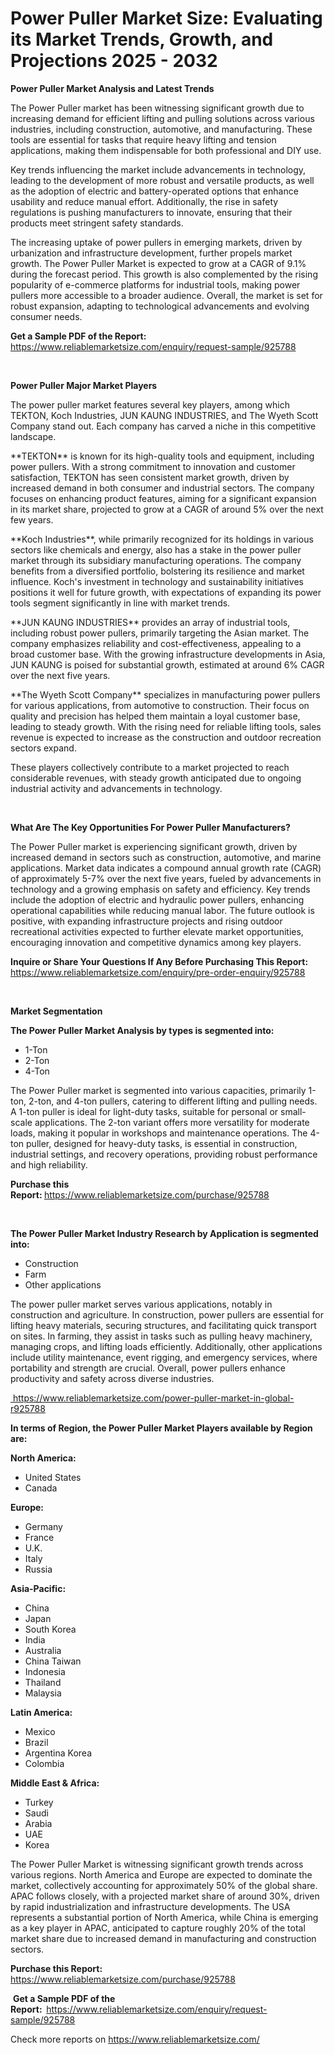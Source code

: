 <p><h1>Power Puller Market Size: Evaluating its Market Trends, Growth, and Projections 2025 - 2032</h1></p><p><strong>Power Puller Market Analysis and Latest Trends</strong></p>
<p><p>The Power Puller market has been witnessing significant growth due to increasing demand for efficient lifting and pulling solutions across various industries, including construction, automotive, and manufacturing. These tools are essential for tasks that require heavy lifting and tension applications, making them indispensable for both professional and DIY use. </p><p>Key trends influencing the market include advancements in technology, leading to the development of more robust and versatile products, as well as the adoption of electric and battery-operated options that enhance usability and reduce manual effort. Additionally, the rise in safety regulations is pushing manufacturers to innovate, ensuring that their products meet stringent safety standards.</p><p>The increasing uptake of power pullers in emerging markets, driven by urbanization and infrastructure development, further propels market growth. The Power Puller Market is expected to grow at a CAGR of 9.1% during the forecast period. This growth is also complemented by the rising popularity of e-commerce platforms for industrial tools, making power pullers more accessible to a broader audience. Overall, the market is set for robust expansion, adapting to technological advancements and evolving consumer needs.</p></p>
<p><strong>Get a Sample PDF of the Report:&nbsp;</strong> <a href="https://www.reliablemarketsize.com/enquiry/request-sample/925788?utm_campaign=2005&utm_medium=2&utm_source=Github&utm_content=ia&utm_term=18022025&utm_id=power-puller">https://www.reliablemarketsize.com/enquiry/request-sample/925788</a></p>
<p>&nbsp;</p>
<p><strong>Power Puller Major Market Players</strong></p>
<p><p>The power puller market features several key players, among which TEKTON, Koch Industries, JUN KAUNG INDUSTRIES, and The Wyeth Scott Company stand out. Each company has carved a niche in this competitive landscape.</p><p>**TEKTON** is known for its high-quality tools and equipment, including power pullers. With a strong commitment to innovation and customer satisfaction, TEKTON has seen consistent market growth, driven by increased demand in both consumer and industrial sectors. The company focuses on enhancing product features, aiming for a significant expansion in its market share, projected to grow at a CAGR of around 5% over the next few years.</p><p>**Koch Industries**, while primarily recognized for its holdings in various sectors like chemicals and energy, also has a stake in the power puller market through its subsidiary manufacturing operations. The company benefits from a diversified portfolio, bolstering its resilience and market influence. Koch's investment in technology and sustainability initiatives positions it well for future growth, with expectations of expanding its power tools segment significantly in line with market trends.</p><p>**JUN KAUNG INDUSTRIES** provides an array of industrial tools, including robust power pullers, primarily targeting the Asian market. The company emphasizes reliability and cost-effectiveness, appealing to a broad customer base. With the growing infrastructure developments in Asia, JUN KAUNG is poised for substantial growth, estimated at around 6% CAGR over the next five years.</p><p>**The Wyeth Scott Company** specializes in manufacturing power pullers for various applications, from automotive to construction. Their focus on quality and precision has helped them maintain a loyal customer base, leading to steady growth. With the rising need for reliable lifting tools, sales revenue is expected to increase as the construction and outdoor recreation sectors expand.</p><p>These players collectively contribute to a market projected to reach considerable revenues, with steady growth anticipated due to ongoing industrial activity and advancements in technology.</p></p>
<p>&nbsp;</p>
<p><strong>What Are The Key Opportunities For Power Puller Manufacturers?</strong></p>
<p><p>The Power Puller market is experiencing significant growth, driven by increased demand in sectors such as construction, automotive, and marine applications. Market data indicates a compound annual growth rate (CAGR) of approximately 5-7% over the next five years, fueled by advancements in technology and a growing emphasis on safety and efficiency. Key trends include the adoption of electric and hydraulic power pullers, enhancing operational capabilities while reducing manual labor. The future outlook is positive, with expanding infrastructure projects and rising outdoor recreational activities expected to further elevate market opportunities, encouraging innovation and competitive dynamics among key players.</p></p>
<p><strong>Inquire or Share Your Questions If Any Before Purchasing This Report:</strong> <a href="https://www.reliablemarketsize.com/enquiry/pre-order-enquiry/925788?utm_campaign=2005&utm_medium=2&utm_source=Github&utm_content=ia&utm_term=18022025&utm_id=power-puller">https://www.reliablemarketsize.com/enquiry/pre-order-enquiry/925788</a></p>
<p>&nbsp;</p>
<p><strong>Market Segmentation</strong></p>
<p><strong>The Power Puller Market Analysis by types is segmented into:</strong></p>
<p><ul><li>1-Ton</li><li>2-Ton</li><li>4-Ton</li></ul></p>
<p><p>The Power Puller market is segmented into various capacities, primarily 1-ton, 2-ton, and 4-ton pullers, catering to different lifting and pulling needs. A 1-ton puller is ideal for light-duty tasks, suitable for personal or small-scale applications. The 2-ton variant offers more versatility for moderate loads, making it popular in workshops and maintenance operations. The 4-ton puller, designed for heavy-duty tasks, is essential in construction, industrial settings, and recovery operations, providing robust performance and high reliability.</p></p>
<p><strong>Purchase this Report:&nbsp;</strong><a href="https://www.reliablemarketsize.com/purchase/925788?utm_campaign=2005&utm_medium=2&utm_source=Github&utm_content=ia&utm_term=18022025&utm_id=power-puller">https://www.reliablemarketsize.com/purchase/925788</a></p>
<p>&nbsp;</p>
<p><strong>The Power Puller Market Industry Research by Application is segmented into:</strong></p>
<p><ul><li>Construction</li><li>Farm</li><li>Other applications</li></ul></p>
<p><p>The power puller market serves various applications, notably in construction and agriculture. In construction, power pullers are essential for lifting heavy materials, securing structures, and facilitating quick transport on sites. In farming, they assist in tasks such as pulling heavy machinery, managing crops, and lifting loads efficiently. Additionally, other applications include utility maintenance, event rigging, and emergency services, where portability and strength are crucial. Overall, power pullers enhance productivity and safety across diverse industries.</p></p>
<p><a href="https://www.reliablemarketsize.com/power-puller-market-in-global-r925788?utm_campaign=2005&utm_medium=2&utm_source=Github&utm_content=ia&utm_term=18022025&utm_id=power-puller">&nbsp;https://www.reliablemarketsize.com/power-puller-market-in-global-r925788</a></p>
<p><strong>In terms of Region, the Power Puller Market Players available by Region are:</strong></p>
<p>
    <p> <strong> North America: </strong>
        <ul>
            <li>United States</li>
            <li>Canada</li>
        </ul>
        </p> 
    <p> <strong> Europe: </strong>
        <ul>
            <li>Germany</li>
            <li>France</li>
            <li>U.K.</li>
            <li>Italy</li>
            <li>Russia</li>
        </ul>
        </p> 
    <p> <strong> Asia-Pacific: </strong>
        <ul>
            <li>China</li>
            <li>Japan</li>
            <li>South Korea</li>
            <li>India</li>
            <li>Australia</li>
            <li>China Taiwan</li>
            <li>Indonesia</li>
            <li>Thailand</li>
            <li>Malaysia</li>
        </ul>
        </p> 
    <p> <strong> Latin America: </strong>
        <ul>
            <li>Mexico</li>
            <li>Brazil</li>
            <li>Argentina Korea</li>
            <li>Colombia</li>
        </ul>
        </p> 
    <p> <strong> Middle East & Africa: </strong>
        <ul>
            <li>Turkey</li>
            <li>Saudi</li>
            <li>Arabia</li>
            <li>UAE</li>
            <li>Korea</li>
        </ul>
    </p>
    </p>
<p><p>The Power Puller Market is witnessing significant growth trends across various regions. North America and Europe are expected to dominate the market, collectively accounting for approximately 50% of the global share. APAC follows closely, with a projected market share of around 30%, driven by rapid industrialization and infrastructure developments. The USA represents a substantial portion of North America, while China is emerging as a key player in APAC, anticipated to capture roughly 20% of the total market share due to increased demand in manufacturing and construction sectors.</p></p>
<p><strong>Purchase this Report: </strong><a href="https://www.reliablemarketsize.com/purchase/925788?utm_campaign=2005&utm_medium=2&utm_source=Github&utm_content=ia&utm_term=18022025&utm_id=power-puller">https://www.reliablemarketsize.com/purchase/925788</a></p>
<p>&nbsp;<strong>Get a Sample PDF of the Report:&nbsp;&nbsp;</strong><a href="https://www.reliablemarketsize.com/enquiry/request-sample/925788?utm_campaign=2005&utm_medium=2&utm_source=Github&utm_content=ia&utm_term=18022025&utm_id=power-puller">https://www.reliablemarketsize.com/enquiry/request-sample/925788</a></p>
<p><strong></strong></p>
<p>Check more reports on <a href="https://www.reliablemarketsize.com/?utm_campaign=2005&utm_medium=2&utm_source=Github&utm_content=ia&utm_term=18022025&utm_id=power-puller">https://www.reliablemarketsize.com/</a></p>